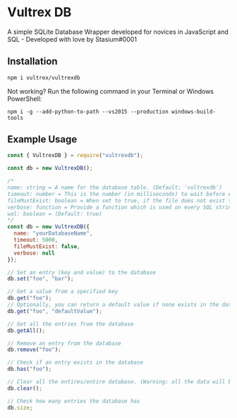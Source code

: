 # Vultrex DB

A simple SQLite Database Wrapper developed for novices in JavaScript and SQL - Developed with love by Stasium#0001

## Installation

```bash
npm i vultrex/vultrexdb
```  
  
Not working? Run the following command in your Terminal or Windows PowerShell:

`npm i -g --add-python-to-path --vs2015 --production windows-build-tools`

## Example Usage

```javascript
const { VultrexDB } = require("vultrexdb");

const db = new VultrexDB();

/*
name: string = A name for the database table. (Default: 'vultrexdb')
timeout: number = This is the number (in milliseconds) to wait before executing queries on a locked database before throwing an error.
fileMustExist: boolean = When set to true, if the file does not exist then an error will be thrown. (Default: false)
verbose: function = Provide a function which is used on every SQL string executed by the database. (Default: null)
wal: boolean = (Default: true)
*/
const db = new VultrexDB({
  name: "yourDatabaseName",
  timeout: 5000,
  fileMustExist: false,
  verbose: null
});

// Set an entry (key and value) to the database
db.set("foo", "bar");

// Get a value from a specified key
db.get("foo");
// Optionally, you can return a default value if none exists in the database
db.get("foo", "defaultValue");

// Get all the entries from the database
db.getAll();

// Remove an entry from the database
db.remove("foo");

// Check if an entry exists in the database
db.has("foo");

// Clear all the entires/entire database. (Warning: all the data will be lost by doing this.)
db.clear();

// Check how many entries the database has
db.size;
```
